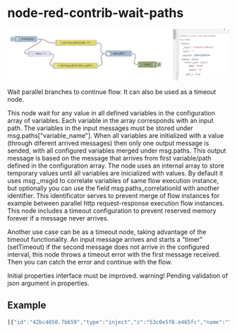 # node-red-contrib-wait-paths

![Alt text](example.jpg?raw=true "Optional Title")

Wait parallel branches to continue flow.
It can also be used as a timeout node.

This node wait for any value in all defined variables in the configuration array of variables. Each variable in the array corresponds with an input path.
The variables in the input messages must be stored under msg.paths["variable_name"].
When all variables are initialized with a value (through diferent arrived messages) then only one output message is sended, with all configured variables merged under msg.paths. This output message is based on the message that arrives from first variable/path defined in the configuration array.
The node uses an internal array to store temporary values until all variables are inicialized with values. By default it uses msg._msgid to correlate variables of same flow execution instance, but optionally you can use the field msg.paths_correlationId with another identifier. This identificator serves to prevent merge of flow instances for example between parallel http request-response execution flow instances.
This node includes a timeout configuration to prevent reserved memory forever if a message never arrives.

Another use case can be as a timeout node, taking advantage of the timeout functionality. An input message arrives and starts a "timer" (setTimeout) if the second message does not arrive in the configured interval, this node throws a timeout error with the first message received. Then you can catch the error and continue with the flow.

Initial properties interface must be improved. warning! Pending validation of json argument in properties.

## Example

```javascript
[{"id":"42bc4050.7b659","type":"inject","z":"53c0e5f0.e465fc","name":"","topic":"","payload":"","payloadType":"date","repeat":"","crontab":"","once":false,"x":123,"y":77,"wires":[["8791c8ba.f5d388","77945912.9e95a8"]]},{"id":"77945912.9e95a8","type":"delay","z":"53c0e5f0.e465fc","name":"","pauseType":"delay","timeout":"2","timeoutUnits":"seconds","rate":"1","nbRateUnits":"1","rateUnits":"second","randomFirst":"1","randomLast":"5","randomUnits":"seconds","drop":false,"x":196,"y":156.00000190734863,"wires":[["a057c6d2.c75488"]]},{"id":"a057c6d2.c75488","type":"change","z":"53c0e5f0.e465fc","name":"","rules":[{"t":"set","p":"paths[\"other_path\"]","pt":"msg","to":"{\"pepe\":\"true\",\"camino\":\"2\"}","tot":"json"}],"action":"","property":"","from":"","to":"","reg":false,"x":389,"y":220.00000286102295,"wires":[["3b52fab3.687a86"]]},{"id":"8791c8ba.f5d388","type":"change","z":"53c0e5f0.e465fc","name":"","rules":[{"t":"set","p":"paths[\"path_1\"]","pt":"msg","to":"true","tot":"bool"}],"action":"","property":"","from":"","to":"","reg":false,"x":393.0000305175781,"y":97.00000095367432,"wires":[["3b52fab3.687a86"]]},{"id":"3b52fab3.687a86","type":"wait-paths","z":"53c0e5f0.e465fc","name":"","paths":"[\"path_1\",\"other_path\"]","timeout":"15000","finalTimeout":"60000","x":613.1666717529297,"y":163.88888931274414,"wires":[["dec836b4.5ca998"]]},{"id":"dec836b4.5ca998","type":"debug","z":"53c0e5f0.e465fc","name":"","active":true,"console":"false","complete":"true","x":777.1000556945801,"y":213.6000461578369,"wires":[]}]
```
